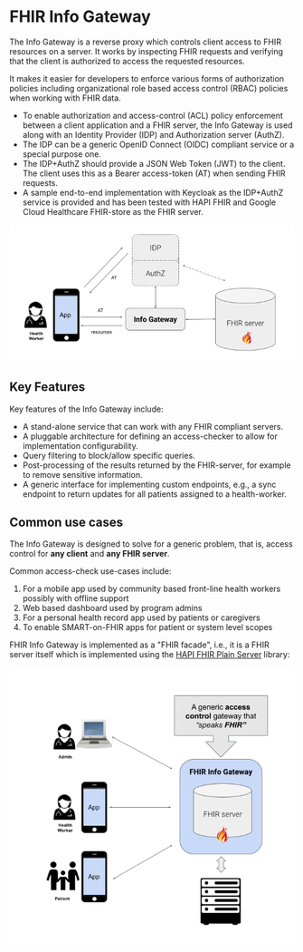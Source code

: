 # FHIR Info Gateway

The Info Gateway is a reverse proxy which controls client access to FHIR
resources on a server. It works by inspecting FHIR requests and verifying that
the client is authorized to access the requested resources.

It makes it easier for developers to enforce various forms of authorization
policies including organizational role based access control (RBAC) policies when
working with FHIR data.

- To enable authorization and access-control (ACL) policy enforcement between a
  client application and a FHIR server, the Info Gateway is used along with an
  Identity Provider (IDP) and Authorization server (AuthZ).
- The IDP can be a generic OpenID Connect (OIDC) compliant service or a special
  purpose one.
- The IDP+AuthZ should provide a JSON Web Token (JWT) to the client. The client
  uses this as a Bearer access-token (AT) when sending FHIR requests.
- A sample end-to-end implementation with Keycloak as the IDP+AuthZ service is
  provided and has been tested with HAPI FHIR and Google Cloud Healthcare
  FHIR-store as the FHIR server.

![FHIR Info Gateway](images/Info_Gateway_Overview.png)

## Key Features

Key features of the Info Gateway include:

- A stand-alone service that can work with any FHIR compliant servers.
- A pluggable architecture for defining an access-checker to allow for
  implementation configurability.
- Query filtering to block/allow specific queries.
- Post-processing of the results returned by the FHIR-server, for example to
  remove sensitive information.
- A generic interface for implementing custom endpoints, e.g., a sync endpoint
  to return updates for all patients assigned to a health-worker.

## Common use cases

The Info Gateway is designed to solve for a generic problem, that is, access
control for **any client** and **any FHIR server**.

Common access-check use-cases include:

1. For a mobile app used by community based front-line health workers possibly
   with offline support
2. Web based dashboard used by program admins
3. For a personal health record app used by patients or caregivers
4. To enable SMART-on-FHIR apps for patient or system level scopes

FHIR Info Gateway is implemented as a "FHIR facade", i.e., it is a FHIR server
itself which is implemented using the
[HAPI FHIR Plain Server](https://hapifhir.io/hapi-fhir/docs/server_plain/introduction.html)
library:

![FHIR Info Gateway](images/Info_Gateway_Use_Cases.png)
